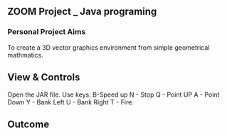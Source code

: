 ## ZOOM Project _ Java programing

### Personal Project Aims

To create a 3D vector graphics environment from simple geometrical mathmatics.



## View & Controls

Open the JAR file.
Use keys:
B-Speed up
N - Stop
Q - Point UP
A - Point Down
Y - Bank Left
U - Bank Right
T - Fire.

## Outcome


